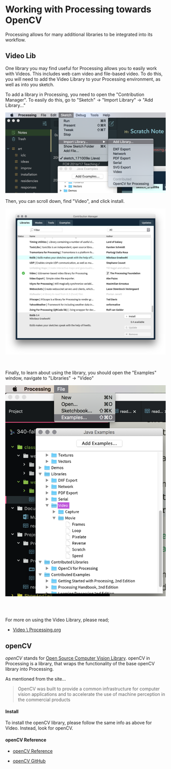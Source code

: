 # Working with Processing towards OpenCV

Processing allows for many additional libraries to be integrated into its workflow.

## Video Lib

One library you may find useful for Processing allows you to easily work with Videos. This includes web cam video and file-based video. To do this, you will need to add the Video Library to your Processing environment, as well as into you sketch.

To add a library in Processing, you need to open the "Contribution Manager". To easily do this, go to "Sketch" → "Import Library" → "Add Library..."

![Demo how to open contribution manager](./imgs/menu-import.png)

Then, you can scroll down, find "Video", and click install.

![How to install Video Library](./imgs/proc_lib_install.png)

<br>

Finally, to learn about using the library, you should open the "Examples" window, navigate to "Libraries" → "Video"

![Processing Examples](./imgs/video_examples.png)

<br>
<br>

For more on using the Video Library, please read;

- [Video \ Processing.org](https://processing.org/tutorials/video/)


## openCV

_openCV_ stands for [Open Source Computer Vision Library](http://opencv.org/about.html). openCV in Processing is a library, that wraps the functionality of the base openCV library into Processing.

As mentioned from the site...

> OpenCV was built to provide a common infrastructure for computer vision applications and to accelerate the use of machine perception in the commercial products

#### Install

To install the openCV library, please follow the same info as above for Video. Instead, look for openCV.



#### openCV Reference

- [openCV Reference](https://ubaa.net/shared/processing/opencv/index.html)

- [openCV GitHub](https://github.com/atduskgreg/opencv-processing)
